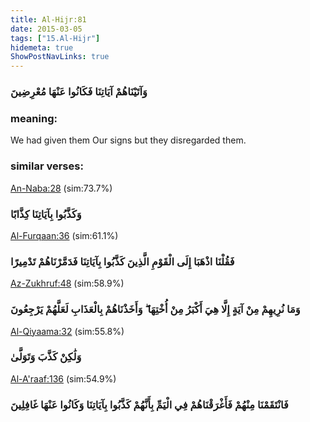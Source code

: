 ```yaml
---
title: Al-Hijr:81
date: 2015-03-05
tags: ["15.Al-Hijr"]
hidemeta: true 
ShowPostNavLinks: true 
---
```

### وَآتَيْنَاهُمْ آيَاتِنَا فَكَانُوا عَنْهَا مُعْرِضِينَ
### meaning: 
We had given them Our signs but they disregarded them.
### similar verses: 

[An-Naba:28](/78/28) (sim:73.7%)

### وَكَذَّبُوا بِآيَاتِنَا كِذَّابًا

[Al-Furqaan:36](/25/36) (sim:61.1%)

### فَقُلْنَا اذْهَبَا إِلَى الْقَوْمِ الَّذِينَ كَذَّبُوا بِآيَاتِنَا فَدَمَّرْنَاهُمْ تَدْمِيرًا

[Az-Zukhruf:48](/43/48) (sim:58.9%)

### وَمَا نُرِيهِمْ مِنْ آيَةٍ إِلَّا هِيَ أَكْبَرُ مِنْ أُخْتِهَا ۖ وَأَخَذْنَاهُمْ بِالْعَذَابِ لَعَلَّهُمْ يَرْجِعُونَ

[Al-Qiyaama:32](/75/32) (sim:55.8%)

### وَلَٰكِنْ كَذَّبَ وَتَوَلَّىٰ

[Al-A'raaf:136](/7/136) (sim:54.9%)

### فَانْتَقَمْنَا مِنْهُمْ فَأَغْرَقْنَاهُمْ فِي الْيَمِّ بِأَنَّهُمْ كَذَّبُوا بِآيَاتِنَا وَكَانُوا عَنْهَا غَافِلِينَ
